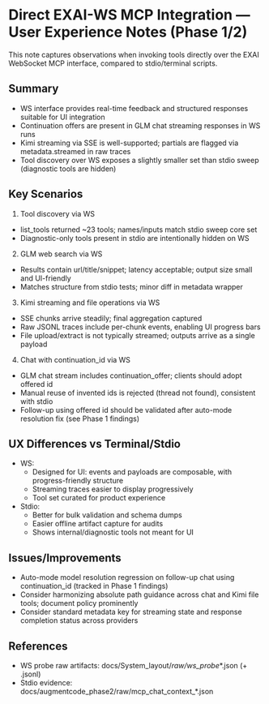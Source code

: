 # Direct EXAI-WS MCP Integration — User Experience Notes (Phase 1/2)

This note captures observations when invoking tools directly over the EXAI WebSocket MCP interface, compared to stdio/terminal scripts.

## Summary

- WS interface provides real-time feedback and structured responses suitable for UI integration
- Continuation offers are present in GLM chat streaming responses in WS runs
- Kimi streaming via SSE is well-supported; partials are flagged via metadata.streamed in raw traces
- Tool discovery over WS exposes a slightly smaller set than stdio sweep (diagnostic tools are hidden)

## Key Scenarios

1) Tool discovery via WS
- list_tools returned ~23 tools; names/inputs match stdio sweep core set
- Diagnostic-only tools present in stdio are intentionally hidden on WS

2) GLM web search via WS
- Results contain url/title/snippet; latency acceptable; output size small and UI-friendly
- Matches structure from stdio tests; minor diff in metadata wrapper

3) Kimi streaming and file operations via WS
- SSE chunks arrive steadily; final aggregation captured
- Raw JSONL traces include per-chunk events, enabling UI progress bars
- File upload/extract is not typically streamed; outputs arrive as a single payload

4) Chat with continuation_id via WS
- GLM chat stream includes continuation_offer; clients should adopt offered id
- Manual reuse of invented ids is rejected (thread not found), consistent with stdio
- Follow-up using offered id should be validated after auto-mode resolution fix (see Phase 1 findings)

## UX Differences vs Terminal/Stdio

- WS:
  - Designed for UI: events and payloads are composable, with progress-friendly structure
  - Streaming traces easier to display progressively
  - Tool set curated for product experience
- Stdio:
  - Better for bulk validation and schema dumps
  - Easier offline artifact capture for audits
  - Shows internal/diagnostic tools not meant for UI

## Issues/Improvements

- Auto-mode model resolution regression on follow-up chat using continuation_id (tracked in Phase 1 findings)
- Consider harmonizing absolute path guidance across chat and Kimi file tools; document policy prominently
- Consider standard metadata key for streaming state and response completion status across providers

## References

- WS probe raw artifacts: docs/System_layout/_raw/ws_probe_*.json (+ .jsonl)
- Stdio evidence: docs/augmentcode_phase2/raw/mcp_chat_context_*.json

